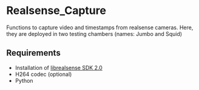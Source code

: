 # Realsense_Capture
Functions to capture video and timestamps from realsense cameras. Here, they are deployed in two testing chambers (names: Jumbo and Squid)


## Requirements
* Installation of [librealsense SDK 2.0](https://github.com/IntelRealSense/librealsense)
* H264 codec (optional)
* Python
